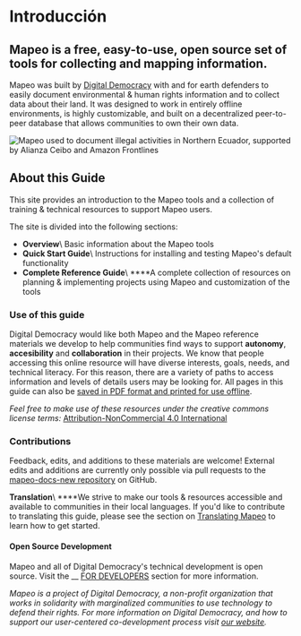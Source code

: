 # Introducción

## Mapeo is a free, easy-to-use, open source set of tools for collecting and mapping information.&#x20;

Mapeo was built by [Digital Democracy](https://www.digital-democracy.org) with and for earth defenders to easily document environmental & human rights information and to collect data about their land. It was designed to work in entirely offline environments, is highly customizable, and built on a decentralized peer-to-peer database that allows communities to own their own data.

![Mapeo used to document illegal activities in Northern Ecuador, supported by Alianza Ceibo and Amazon Frontlines](../.gitbook/assets/ac-siona2-1024x683.jpg)

## About this Guide

This site provides an introduction to the Mapeo tools and a collection of training & technical resources to support Mapeo users.

The site is divided into the following sections:

* **Overview**\ Basic information about the Mapeo tools
* **Quick Start Guide**\ Instructions for installing and testing Mapeo's default functionality
* **Complete Reference Guide**\ ****A complete collection of resources on planning & implementing projects using Mapeo and customization of the tools

### Use of this guide

Digital  Democracy would like both Mapeo and the Mapeo reference materials we develop to help communities find ways to support **autonomy**, **accesibility** and **collaboration** in their projects. We know that people accessing this online resource will have diverse interests, goals, needs, and technical literacy. For this reason, there are a variety of paths to access information and levels of details users may be looking for.  All pages in this guide can also be [saved in PDF format and printed for use offline](reference-guide/troubleshooting/saving-and-printing-mapeo-reference-materials.md).

_Feel free to make use of these resources under the creative commons license terms:_ [Attribution-NonCommercial 4.0 International](https://creativecommons.org/licenses/by-nc/4.0/)&#x20;

### Contributions

Feedback, edits, and additions to these materials are welcome! External edits and additions are currently only possible via pull requests to the [mapeo-docs-new repository](https://github.com/digidem/mapeo-docs-new) on GitHub.

**Translation**\ ****We strive to make our tools & resources accessible and available to communities in their local languages. If you'd like to contribute to translating this guide, please see the section on [Translating Mapeo](reference-guide/pre-launch-deployment-preparation/translating-mapeo-and-default-configurations.md) to learn how to get started.

#### Open Source Development

Mapeo and all of Digital Democracy's technical development is open source. Visit the __ [FOR DEVELOPERS](for-developers/untitled.md) <mark style="color:blue;"></mark> section for more information.



_Mapeo is a project of Digital Democracy, a non-profit organization that works in solidarity with marginalized communities to use technology to defend their rights. For more information on Digital Democracy,  and how to support our user-centered co-development process visit_ [_our website_](https://www.digital-democracy.org)_._
